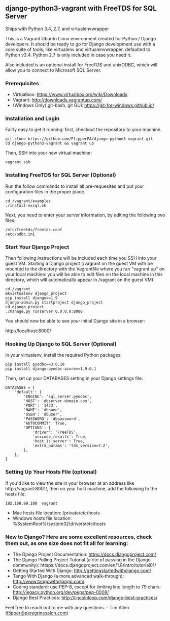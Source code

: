 ## django-python3-vagrant with FreeTDS for SQL Server

Ships with Python 3.4, 2.7, and virtualenvwrapper

This is a Vagrant Ubuntu Linux environment created for Python / Django developers. It should be ready to go for Django development use with a core suite of tools, like virtualenv and virtualenvwrapper, defaulted to Python v3.4. Python 2.7 is only included in case you need it.

Also included is an optional install for FreeTDS and unixODBC, which will allow you to connect to Microsoft SQL Server.

### Prerequisites

* Virtualbox: https://www.virtualbox.org/wiki/Downloads
* Vagrant: http://downloads.vagrantup.com/
* (Windows Only) git-bash, git GUI: https://git-for-windows.github.io/

### Installation and Login

Fairly easy to get it running: first, checkout the repository to your machine.

    git clone https://github.com/FlipperPA/django-python3-vagrant.git
    cd django-python3-vagrant && vagrant up

Then, SSH into your new virtual machine:

    vagrant ssh

### Installing FreeTDS for SQL Server (Optional)

Run the follow commands to install all pre-requesites and put your configuration files in the proper place.

    cd /vagrant/examples
    ./install-mssql.sh

Next, you need to enter your server information, by editing the following two files:

    /etc/freetds/freetds.conf
    /etc/odbc.ini

### Start Your Django Project

Then following instructions will be included each time you SSH into your guest VM. Starting a Django project (/vagrant on the guest VM with be mounted to the directory with the Vagrantfile where you ran "vagrant up" on your local machine: you will be able to edit files on the local machine in this directory, which will automatically appear in /vagrant on the guest VM):

    cd /vagrant
    mkvirtualenv django_project
    pip install django==1.9
    django-admin.py startproject django_project
    cd django_project
    ./manage.py runserver 0.0.0.0:8000

You should now be able to see your initial Django site in a browser:

http://localhost:8000/

### Hooking Up Django to SQL Server (Optional)

In your virtualenv, install the required Python packages:

    pip install pyodbc==3.0.10
    pip install django-pyodbc-azure==1.9.0.1

Then, set up your DATABASES setting in your Django settings file:

    DATABASES = {
        'default': {
            'ENGINE': 'sql_server.pyodbc',
            'HOST': 'dbserver.domain.com',
            'PORT': '1433',
            'NAME': 'dbname',
            'USER': 'dbuser',
            'PASSWORD': 'dbpassword',
            'AUTOCOMMIT': True,
            'OPTIONS': {
                'driver': 'FreeTDS',
                'unicode_results': True,
                'host_is_server': True,
                'extra_params': 'tds_version=7.2',
            },
        },
    }

### Setting Up Your Hosts File (optional)

If you'd like to view the site in your browser at an address like http://vagrant:8001/, then on your host machine, add the following to the hosts file:

    192.168.99.100  vagrant

* Mac hosts file location: /private/etc/hosts
* Windows hosts file location: %SystemRoot%\system32\drivers\etc\hosts

### New to Django? Here are some excellent resources, check them out, as one size does not fit all for learning:

* The Django Project Documentation: https://docs.djangoproject.com/
* The Django Polling Project Tutorial (a rite of passing in the Django community): httsps://docs.djangoproject.com/en/1.8/intro/tutorial01/
* Getting Started With Django: http://gettingstartedwithdjango.com/
* Tango With Django (a more advanced walk-through): http://www.tangowithdjango.com/
* Coding standard: use PEP-8, except for limiting line length to 79 chars: http://legacy.python.org/dev/peps/pep-0008/
* Django Best Practices: http://lincolnloop.com/django-best-practices/

Feel free to reach out to me with any questions. - Tim Allen (flipper@peregrinesalon.com)
